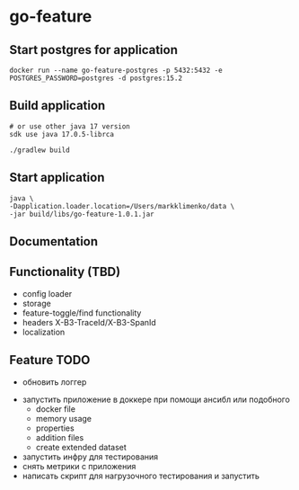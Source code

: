 # go-feature

## Start postgres for application
```shell
docker run --name go-feature-postgres -p 5432:5432 -e POSTGRES_PASSWORD=postgres -d postgres:15.2
```

## Build application
```shell
# or use other java 17 version
sdk use java 17.0.5-librca

./gradlew build
```

## Start application
```shell
java \
-Dapplication.loader.location=/Users/markklimenko/data \
-jar build/libs/go-feature-1.0.1.jar
```

## Documentation


## Functionality (TBD)
- config loader
- storage
- feature-toggle/find functionality
- headers X-B3-TraceId/X-B3-SpanId
- localization

## Feature TODO
+ обновить логгер
- запустить приложение в доккере при помощи ансибл или подобного
  + docker file
  + memory usage
  + properties
  + addition files
  - create extended dataset
- запустить инфру для тестирования
- снять метрики с приложения
- написать скрипт для нагрузочного тестирования и запустить
